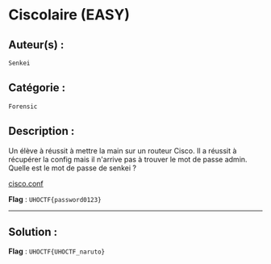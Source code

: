 # Ciscolaire (EASY)

## Auteur(s) :
`Senkei`

## Catégorie : 
`Forensic`

## Description :

Un élève à réussit à mettre la main sur un routeur Cisco. Il a réussit à récupérer la config mais il n'arrive pas à trouver le mot de passe admin. Quelle est le mot de passe de senkei ?

[cisco.conf](./cisco.conf)

**Flag** : `UHOCTF{password0123}`

--- 

## Solution :



**Flag** : `UHOCTF{UHOCTF_naruto}`

